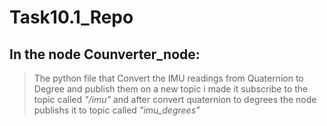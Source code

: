 # Task10.1_Repo
## In the node __Counverter_node__:
> The python file that Convert the IMU readings from Quaternion to Degree and publish them on a new topic
> i made it subscribe to the topic called *"/imu"* and after convert quaternion to degrees the node publishs it to topic called *"imu_degrees"*
